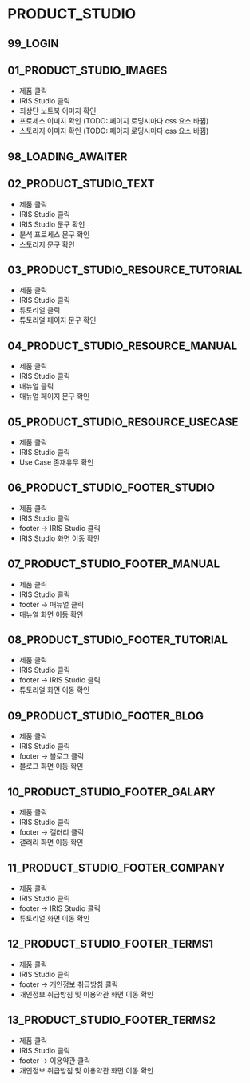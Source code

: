 # PRODUCT_STUDIO

## 99_LOGIN

## 01_PRODUCT_STUDIO_IMAGES

- 제품 클릭
- IRIS Studio 클릭
- 최상단 노트북 이미지 확인
- 프로세스 이미지 확인 (TODO: 페이지 로딩시마다 css 요소 바뀜)
- 스토리지 이미지 확인 (TODO: 페이지 로딩시마다 css 요소 바뀜)

## 98_LOADING_AWAITER

## 02_PRODUCT_STUDIO_TEXT

- 제품 클릭
- IRIS Studio 클릭
- IRIS Studio 문구 확인
- 분석 프로세스 문구 확인
- 스토리지 문구 확인

## 03_PRODUCT_STUDIO_RESOURCE_TUTORIAL

- 제품 클릭
- IRIS Studio 클릭
- 튜토리얼 클릭
- 튜토리얼 페이지 문구 확인

## 04_PRODUCT_STUDIO_RESOURCE_MANUAL

- 제품 클릭
- IRIS Studio 클릭
- 매뉴얼 클릭
- 매뉴얼 페이지 문구 확인

## 05_PRODUCT_STUDIO_RESOURCE_USECASE

- 제품 클릭
- IRIS Studio 클릭
- Use Case 존재유무 확인

## 06_PRODUCT_STUDIO_FOOTER_STUDIO

- 제품 클릭
- IRIS Studio 클릭
- footer -> IRIS Studio 클릭
- IRIS Studio 화면 이동 확인

## 07_PRODUCT_STUDIO_FOOTER_MANUAL

- 제품 클릭
- IRIS Studio 클릭
- footer -> 매뉴얼 클릭
- 매뉴얼 화면 이동 확인

## 08_PRODUCT_STUDIO_FOOTER_TUTORIAL

- 제품 클릭
- IRIS Studio 클릭
- footer -> IRIS Studio 클릭
- 튜토리얼 화면 이동 확인

## 09_PRODUCT_STUDIO_FOOTER_BLOG

- 제품 클릭
- IRIS Studio 클릭
- footer -> 블로그 클릭
- 블로그 화면 이동 확인

## 10_PRODUCT_STUDIO_FOOTER_GALARY

- 제품 클릭
- IRIS Studio 클릭
- footer -> 갤러리 클릭
- 갤러리 화면 이동 확인

## 11_PRODUCT_STUDIO_FOOTER_COMPANY

- 제품 클릭
- IRIS Studio 클릭
- footer -> IRIS Studio 클릭
- 튜토리얼 화면 이동 확인

## 12_PRODUCT_STUDIO_FOOTER_TERMS1

- 제품 클릭
- IRIS Studio 클릭
- footer -> 개인정보 취급방침 클릭
- 개인정보 취급방침 및 이용약관 화면 이동 확인

## 13_PRODUCT_STUDIO_FOOTER_TERMS2

- 제품 클릭
- IRIS Studio 클릭
- footer -> 이용약관 클릭
- 개인정보 취급방침 및 이용약관 화면 이동 확인
